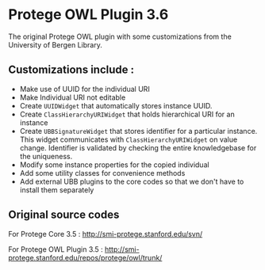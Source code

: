 # Protege OWL Plugin 3.6
The original Protege OWL plugin with some customizations from the University of Bergen Library. 

## Customizations include :

- Make use of UUID for the individual URI
- Make Individual URI not editable
- Create <code>UUIDWidget</code> that automatically stores instance UUID.
- Create <code>ClassHierarchyURIWidget</code> that holds hierarchical URI for an instance
- Create <code>UBBSignatureWidget</code> that stores identifier for a particular instance. This widget communicates with <code>ClassHierarchyURIWidget</code> on value change. Identifier is validated by checking the entire knowledgebase for the uniqueness.
- Modify some instance properties for the copied individual
- Add some utility classes for convenience methods
- Add external UBB plugins to the core codes so that we don't have to install them separately


## Original source codes 
For Protege Core 3.5 : http://smi-protege.stanford.edu/svn/

For Protege OWL Plugin 3.5 : http://smi-protege.stanford.edu/repos/protege/owl/trunk/
